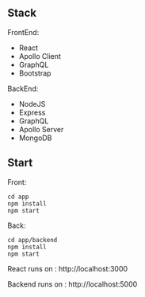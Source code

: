 ## Stack
FrontEnd:
- React
- Apollo Client
- GraphQL
- Bootstrap

BackEnd:
- NodeJS
- Express
- GraphQL
- Apollo Server
- MongoDB

## Start

Front:
```
cd app
npm install
npm start
```

Back:
```
cd app/backend
npm install
npm start
```

React runs on : http://localhost:3000

Backend runs on : http://localhost:5000
